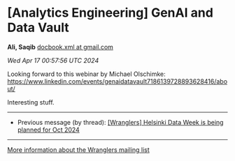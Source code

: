 


[Analytics Engineering] GenAI and Data Vault
============================================


**Ali, Saqib**
[docbook.xml at gmail.com](mailto:wranglers%40analyticsengineering.net?Subject=Re%3A%20%5BWranglers%5D%20GenAI%20and%20Data%20Vault&In-Reply-To=%3CCABDm0O9PxWKKOam%3Dfomt%3D7oQ%3D33Xoj-G0dkdV0R4HZ08CnqY%2Bw%40mail.gmail.com%3E "[Wranglers] GenAI and Data Vault")   

*Wed Apr 17 00:57:56 UTC 2024*  

Looking forward to this webinar by Michael Olschimke:
<https://www.linkedin.com/events/genaidatavault7186139728893628416/about/>

Interesting stuff.
  
  




---


* Previous message (by thread): [[Wranglers] Helsinki Data Week is being planned for Oct 2024](000045.html)




---


[More information about the Wranglers
mailing list](https://analyticsengineering.net/mailman/listinfo/wranglers)  




